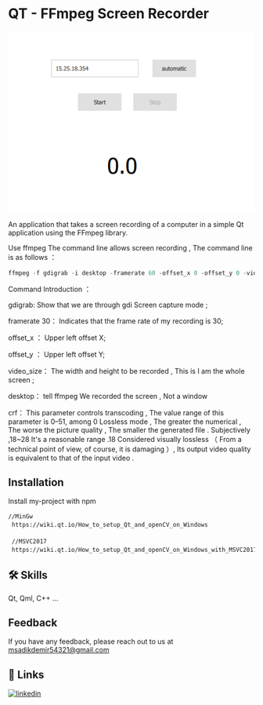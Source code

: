 
# QT - FFmpeg Screen Recorder

![Qt](https://github.com/SadkDemr/QT-FFmpegScreenRecorder/blob/main/FFmpegScreenRecord/image/Screenshot%202022-08-16%20152538.png?raw=true)

An application that takes a screen recording of a computer in a simple Qt application using the FFmpeg library.

Use ffmpeg The command line allows screen recording , The command line is as follows ：


```c++
ffmpeg -f gdigrab -i desktop -framerate 60 -offset_x 0 -offset_y 0 -video_size 1600x900 -pix_fmt yuv420p -vcodec libx264 -crf 18 -threads 2 C:/Users/msdemir/Desktop/out1.mp4
```

Command Introduction ：

gdigrab: Show that we are through gdi Screen capture mode ;

framerate 30： Indicates that the frame rate of my recording is 30;

offset_x ： Upper left offset X;

offset_y ： Upper left offset Y;

video_size： The width and height to be recorded , This is I am the whole screen ;

desktop： tell ffmpeg We recorded the screen , Not a window

crf： This parameter controls transcoding , The value range of this parameter is 0–51, among 0 Lossless mode , The greater the numerical , The worse the picture quality , The smaller the generated file . Subjectively ,18~28 It's a reasonable range .18 Considered visually lossless （ From a technical point of view, of course, it is damaging ）, Its output video quality is equivalent to that of the input video .




## Installation

Install my-project with npm

```bash
//MinGw
 https://wiki.qt.io/How_to_setup_Qt_and_openCV_on_Windows

 //MSVC2017
 https://wiki.qt.io/How_to_setup_Qt_and_openCV_on_Windows_with_MSVC2017
```
    
## 🛠 Skills
Qt, Qml, C++ ... 


## Feedback

If you have any feedback, please reach out to us at msadikdemir54321@gmail.com


## 🔗 Links

[![linkedin](https://img.shields.io/badge/linkedin-0A66C2?style=for-the-badge&logo=linkedin&logoColor=white)](https://www.linkedin.com/in/muhammed-sadık-demir-4138821b7/)


